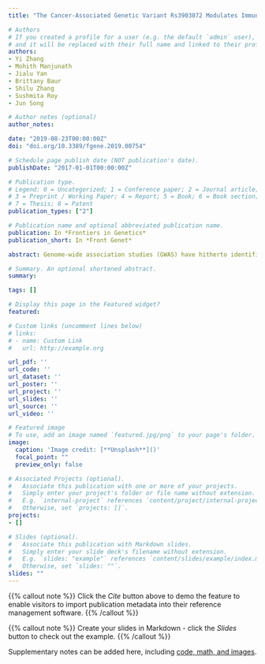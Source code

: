 ```yaml
---
title: "The Cancer-Associated Genetic Variant Rs3903072 Modulates Immune Cells in the Tumor Microenvironment"

# Authors
# If you created a profile for a user (e.g. the default `admin` user), write the username (folder name) here 
# and it will be replaced with their full name and linked to their profile.
authors:
- Yi Zhang
- Mohith Manjunath
- Jialu Yan
- Brittany Baur
- Shilu Zhang
- Sushmita Roy
- Jun Song

# Author notes (optional)
author_notes:

date: "2019-08-23T00:00:00Z"
doi: "doi.org/10.3389/fgene.2019.00754"

# Schedule page publish date (NOT publication's date).
publishDate: "2017-01-01T00:00:00Z"

# Publication type.
# Legend: 0 = Uncategorized; 1 = Conference paper; 2 = Journal article;
# 3 = Preprint / Working Paper; 4 = Report; 5 = Book; 6 = Book section;
# 7 = Thesis; 8 = Patent
publication_types: ["2"]

# Publication name and optional abbreviated publication name.
publication: In *Frontiers in Genetics*
publication_short: In *Front Genet*

abstract: Genome-wide association studies (GWAS) have hitherto identified several germline variants associated with cancer susceptibility, but the molecular functions of these risk modulators remain largely uncharacterized. Recent studies have begun to uncover the regulatory potential of noncoding GWAS SNPs using epigenetic information in corresponding cancer cell types and matched normal tissues. However, this approach does not explore the potential effect of risk germline variants on other important cell types that constitute the microenvironment of tumor or its precursor. This paper presents evidence that the breast-cancer-associated variant rs3903072 may regulate the expression of CTSW in tumor-infiltrating lymphocytes. CTSW is a candidate tumor-suppressor gene, with expression highly specific to immune cells and also positively correlated with breast cancer patient survival. Integrative analyses suggest a putative causative variant in a GWAS-linked enhancer in lymphocytes that loops to the 3’ end of CTSW through three-dimensional chromatin interaction. Our work thus poses the possibility that a cancer-associated genetic variant could regulate a gene not only in the cell of cancer origin but also in immune cells in the microenvironment, thereby modulating the immune surveillance by T lymphocytes and natural killer cells and affecting the clearing of early cancer initiating cells.

# Summary. An optional shortened abstract.
summary: 

tags: []

# Display this page in the Featured widget?
featured: 

# Custom links (uncomment lines below)
# links:
# - name: Custom Link
#   url: http://example.org

url_pdf: ''
url_code: ''
url_dataset: ''
url_poster: ''
url_project: ''
url_slides: ''
url_source: ''
url_video: ''

# Featured image
# To use, add an image named `featured.jpg/png` to your page's folder. 
image:
  caption: 'Image credit: [**Unsplash**]()'
  focal_point: ""
  preview_only: false

# Associated Projects (optional).
#   Associate this publication with one or more of your projects.
#   Simply enter your project's folder or file name without extension.
#   E.g. `internal-project` references `content/project/internal-project/index.md`.
#   Otherwise, set `projects: []`.
projects:
- []

# Slides (optional).
#   Associate this publication with Markdown slides.
#   Simply enter your slide deck's filename without extension.
#   E.g. `slides: "example"` references `content/slides/example/index.md`.
#   Otherwise, set `slides: ""`.
slides: ""
---
```


{{% callout note %}}
Click the *Cite* button above to demo the feature to enable visitors to import publication metadata into their reference management software.
{{% /callout %}}

{{% callout note %}}
Create your slides in Markdown - click the *Slides* button to check out the example.
{{% /callout %}}

Supplementary notes can be added here, including [code, math, and images](https://wowchemy.com/docs/writing-markdown-latex/).
